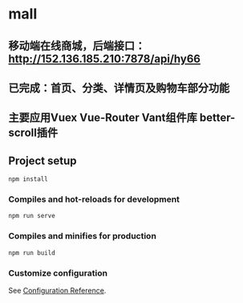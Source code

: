 # mall

## 移动端在线商城，后端接口：http://152.136.185.210:7878/api/hy66
## 已完成：首页、分类、详情页及购物车部分功能
## 主要应用Vuex Vue-Router Vant组件库 better-scroll插件

## Project setup
```
npm install
```

### Compiles and hot-reloads for development
```
npm run serve
```

### Compiles and minifies for production
```
npm run build
```

### Customize configuration
See [Configuration Reference](https://cli.vuejs.org/config/).
